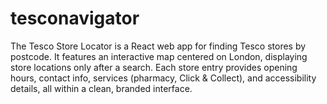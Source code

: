 # tesconavigator
The Tesco Store Locator is a React web app for finding Tesco stores by postcode. It features an interactive map centered on London, displaying store locations only after a search. Each store entry provides opening hours, contact info, services (pharmacy, Click &amp; Collect), and accessibility details, all within a clean, branded interface.
